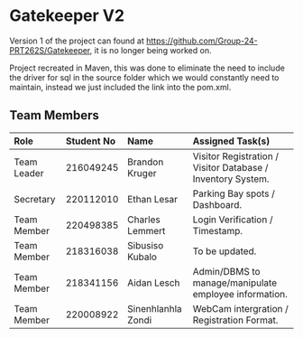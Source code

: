 # Gatekeeper V2 #

Version 1 of the project can found at https://github.com/Group-24-PRT262S/Gatekeeper, it is no longer being worked on.

Project recreated in Maven, this was done to eliminate the need to include the driver for sql in the source folder which we would constantly need to maintain, instead we just included the link into the pom.xml.

## Team Members ##

|Role|Student No| Name|Assigned Task(s)|
|:---|:---|:---|:---|
|Team Leader|216049245| Brandon Kruger | Visitor Registration / Visitor Database / Inventory System.
|Secretary|220112010| Ethan Lesar | Parking Bay spots / Dashboard.
|Team Member|220498385|Charles Lemmert | Login Verification / Timestamp.
|Team Member|218316038|Sibusiso Kubalo | To be updated.
|Team Member|218341156|Aidan Lesch | Admin/DBMS to manage/manipulate employee information.
|Team Member|220008922|Sinenhlanhla Zondi | WebCam intergration / Registration Format.



